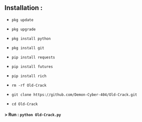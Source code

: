 ## Installation :

* `pkg update`

* `pkg upgrade`

* `pkg install python`

* `pkg install git`

* `pip install requests`

* `pip install futures`

* `pip install rich`

* `rm -rf Old-Crack`

* `git clone https://github.com/Demon-Cyber-404/Old-Crack.git`

* `cd Old-Crack`

#### > Run : `python Old-Crack.py`



